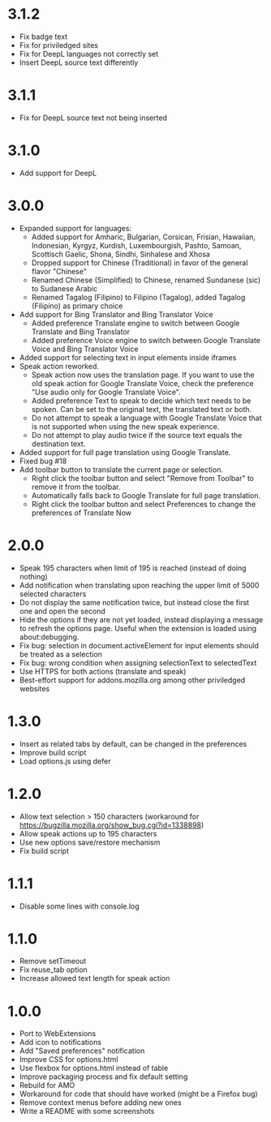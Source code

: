 3.1.2
=====
- Fix badge text
- Fix for priviledged sites
- Fix for DeepL languages not correctly set
- Insert DeepL source text differently

3.1.1
=====
- Fix for DeepL source text not being inserted

3.1.0
=====
- Add support for DeepL

3.0.0
=====
- Expanded support for languages:
	- Added support for Amharic, Bulgarian, Corsican, Frisian, Hawaiian, Indonesian, Kyrgyz, Kurdish, Luxembourgish, Pashto, Samoan, Scottisch Gaelic, Shona, Sindhi, Sinhalese and Xhosa
	- Dropped support for Chinese (Traditional) in favor of the general flavor "Chinese"
	- Renamed Chinese (Simplified) to Chinese, renamed Sundanese (sic) to Sudanese Arabic
	- Renamed Tagalog (Filipino) to Filipino (Tagalog), added Tagalog (Filipino) as primary choice
- Add support for Bing Translator and Bing Translator Voice
	- Added preference Translate engine to switch between Google Translate and Bing Translator
	- Added preference Voice engine to switch between Google Translate Voice and Bing Translator Voice
- Added support for selecting text in input elements inside iframes
- Speak action reworked.
	- Speak action now uses the translation page. If you want to use the old speak action for Google Translate Voice, check the preference "Use audio only for Google Translate Voice".
	- Added preference Text to speak to decide which text needs to be spoken. Can be set to the original text, the translated text or both.
	- Do not attempt to speak a language with Google Translate Voice that is not supported when using the new speak experience.
	- Do not attempt to play audio twice if the source text equals the destination text.
- Added support for full page translation using Google Translate.
- Fixed bug #18
- Add toolbar button to translate the current page or selection.
	- Right click the toolbar button and select "Remove from Toolbar" to remove it from the toolbar.
	- Automatically falls back to Google Translate for full page translation.
	- Right click the toolbar button and select Preferences to change the preferences of Translate Now

2.0.0
=====

- Speak 195 characters when limit of 195 is reached (instead of doing nothing)
- Add notification when translating upon reaching the upper limit of 5000 selected characters
- Do not display the same notification twice, but instead close the first one and open the second
- Hide the options if they are not yet loaded, instead displaying a message to refresh the options page. Useful when the extension is loaded using about:debugging.
- Fix bug: selection in document.activeElement for input elements should be treated as a selection
- Fix bug: wrong condition when assigning selectionText to selectedText
- Use HTTPS for both actions (translate and speak)
- Best-effort support for addons.mozilla.org among other priviledged websites

1.3.0
=====

- Insert as related tabs by default, can be changed in the preferences
- Improve build script
- Load options.js using defer

1.2.0
=====

- Allow text selection > 150 characters (workaround for https://bugzilla.mozilla.org/show_bug.cgi?id=1338898)
- Allow speak actions up to 195 characters
- Use new options save/restore mechanism
- Fix build script

1.1.1
=====

- Disable some lines with console.log 

1.1.0
=====

- Remove setTimeout
- Fix reuse_tab option
- Increase allowed text length for speak action

1.0.0
=====
- Port to WebExtensions
- Add icon to notifications
- Add "Saved preferences" notification
- Improve CSS for options.html
- Use flexbox for options.html instead of table
- Improve packaging process and fix default setting
- Rebuild for AMO
- Workaround for code that should have worked (might be a Firefox bug)
- Remove context menus before adding new ones
- Write a README with some screenshots
